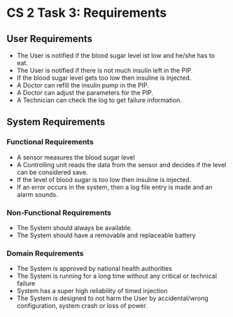 # CS 2 Task 3: Requirements

## User Requirements
- The User is notified if the blood sugar level ist low and he/she has to eat.
- The User is notified if there is not much insulin left in the PIP.
- If the blood sugar level gets too low then insuline is injected.
- A Doctor can refill the insulin pump in the PIP.
- A Doctor can adjust the parameters for the PIP.
- A Technician can check the log to get failure information.

## System Requirements

### Functional Requirements
- A sensor measures the blood sugar level
- A Controlling unit reads the data from the sensor and decides if the level can be considered save.
- If the level of blood sugar is too low then insuline is injected.
- If an error occurs in the system, then a log file entry is made and an alarm sounds.

### Non-Functional Requirements
- The System should always be available.
- The System should have a removable and replaceable battery

### Domain Requirements
- The System is approved by national health authorities
- The System is running for a long time without any critical or technical failure
- System has a super high reliability of timed injection
- The System is designed to not harm the User by accidental/wrong configuration, system crash or loss of power.
